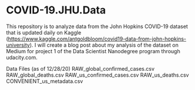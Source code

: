 # COVID-19.JHU.Data

This repository is to analyze data from the John Hopkins COVID-19 dataset that is updated daily on Kaggle (https://www.kaggle.com/antgoldbloom/covid19-data-from-john-hopkins-university). I will create a blog post about my analysis of the dataset on Medium for project 1 of the Data Scientist Nanodegree program through udacity.com.

Data Files (as of 12/28/20)
RAW_global_confirmed_cases.csv
RAW_global_deaths.csv
RAW_us_confirmed_cases.csv
RAW_us_deaths.csv
CONVENIENT_us_metadata.csv
